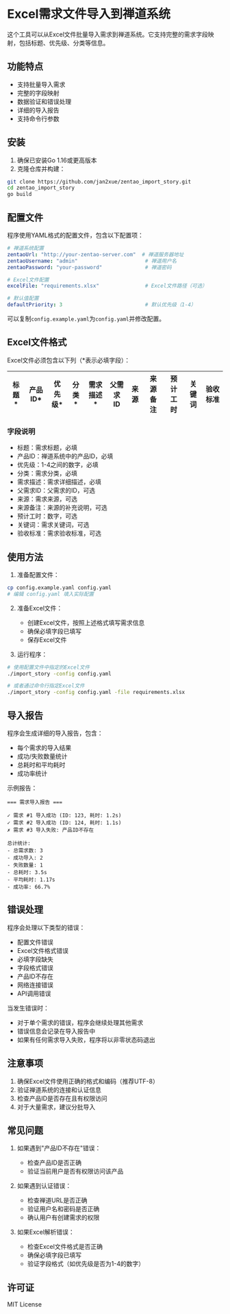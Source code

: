 # Excel需求文件导入到禅道系统

这个工具可以从Excel文件批量导入需求到禅道系统。它支持完整的需求字段映射，包括标题、优先级、分类等信息。

## 功能特点

- 支持批量导入需求
- 完整的字段映射
- 数据验证和错误处理
- 详细的导入报告
- 支持命令行参数

## 安装

1. 确保已安装Go 1.16或更高版本
2. 克隆仓库并构建：

```bash
git clone https://github.com/jan2xue/zentao_import_story.git
cd zentao_import_story
go build
```

## 配置文件

程序使用YAML格式的配置文件，包含以下配置项：

```yaml
# 禅道系统配置
zentaoUrl: "http://your-zentao-server.com"  # 禅道服务器地址
zentaoUsername: "admin"                      # 禅道用户名
zentaoPassword: "your-password"              # 禅道密码

# Excel文件配置
excelFile: "requirements.xlsx"               # Excel文件路径（可选）

# 默认值配置
defaultPriority: 3                           # 默认优先级（1-4）
```

可以复制`config.example.yaml`为`config.yaml`并修改配置。

## Excel文件格式

Excel文件必须包含以下列（*表示必填字段）：

| 标题* | 产品ID* | 优先级* | 分类* | 需求描述* | 父需求ID | 来源 | 来源备注 | 预计工时 | 关键词 | 验收标准 |
|-------|---------|---------|-------|--------|----------|------|----------|----------|---------|----------|

### 字段说明

- 标题：需求标题，必填
- 产品ID：禅道系统中的产品ID，必填
- 优先级：1-4之间的数字，必填
- 分类：需求分类，必填
- 需求描述：需求详细描述，必填
- 父需求ID：父需求的ID，可选
- 来源：需求来源，可选
- 来源备注：来源的补充说明，可选
- 预计工时：数字，可选
- 关键词：需求关键词，可选
- 验收标准：需求验收标准，可选

## 使用方法

1. 准备配置文件：

```bash
cp config.example.yaml config.yaml
# 编辑 config.yaml 填入实际配置
```

2. 准备Excel文件：
   - 创建Excel文件，按照上述格式填写需求信息
   - 确保必填字段已填写
   - 保存Excel文件

3. 运行程序：

```bash
# 使用配置文件中指定的Excel文件
./import_story -config config.yaml

# 或者通过命令行指定Excel文件
./import_story -config config.yaml -file requirements.xlsx
```

## 导入报告

程序会生成详细的导入报告，包含：

- 每个需求的导入结果
- 成功/失败数量统计
- 总耗时和平均耗时
- 成功率统计

示例报告：

```
=== 需求导入报告 ===

✓ 需求 #1 导入成功 (ID: 123, 耗时: 1.2s)
✓ 需求 #2 导入成功 (ID: 124, 耗时: 1.1s)
✗ 需求 #3 导入失败: 产品ID不存在

总计统计:
- 总需求数: 3
- 成功导入: 2
- 失败数量: 1
- 总耗时: 3.5s
- 平均耗时: 1.17s
- 成功率: 66.7%
```

## 错误处理

程序会处理以下类型的错误：

- 配置文件错误
- Excel文件格式错误
- 必填字段缺失
- 字段格式错误
- 产品ID不存在
- 网络连接错误
- API调用错误

当发生错误时：

- 对于单个需求的错误，程序会继续处理其他需求
- 错误信息会记录在导入报告中
- 如果有任何需求导入失败，程序将以非零状态码退出

## 注意事项

1. 确保Excel文件使用正确的格式和编码（推荐UTF-8）
2. 验证禅道系统的连接和认证信息
3. 检查产品ID是否存在且有权限访问
4. 对于大量需求，建议分批导入

## 常见问题

1. 如果遇到"产品ID不存在"错误：
   - 检查产品ID是否正确
   - 验证当前用户是否有权限访问该产品

2. 如果遇到认证错误：
   - 检查禅道URL是否正确
   - 验证用户名和密码是否正确
   - 确认用户有创建需求的权限

3. 如果Excel解析错误：
   - 检查Excel文件格式是否正确
   - 确保必填字段已填写
   - 验证字段格式（如优先级是否为1-4的数字）

## 许可证

MIT License
